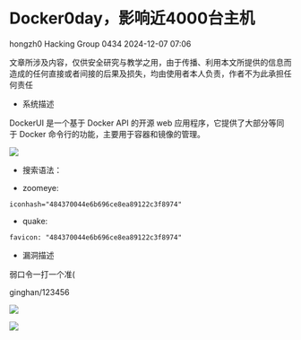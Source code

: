 #  Docker0day，影响近4000台主机   
hongzh0  Hacking Group 0434   2024-12-07 07:06  
  
文章所涉及内容，仅供安全研究与教学之用，由于传播、利用本文所提供的信息而造成的任何直接或者间接的后果及损失，均由使用者本人负责，作者不为此承担任何责任  
  
  
- 系统描述  
  
  
  
DockerUI 是一个基于 Docker API 的开源 web 应用程序，它提供了大部分等同于 Docker 命令行的功能，主要用于容器和镜像的管理。  
  
![](https://mmbiz.qpic.cn/sz_mmbiz_png/jZReoHLb66xdJS5I9NnsIOvmwdib6Et9Oib74GomGSAQibibtsjzq2xW6WicV7qAwOFibfYqiauibCMKysuRia3AuVvrQJg/640?wx_fmt=png&from=appmsg "")  
  
- 搜索语法：  
  
  
  
- zoomeye:  
  
  
```
iconhash="484370044e6b696ce8ea89122c3f8974"
```  
  
- quake:  
  
  
```
favicon: "484370044e6b696ce8ea89122c3f8974"
```  
  
- 漏洞描述  
  
弱口令一打一个准(  
  
ginghan/123456  
  
![](https://mmbiz.qpic.cn/sz_mmbiz_png/jZReoHLb66xdJS5I9NnsIOvmwdib6Et9OKUvF5M8niahMBzhpg15pAfeBGnTOBibz4GKnS8icricV2VeAtKtGPn4m5Q/640?wx_fmt=png&from=appmsg "")  
  
![](https://mmbiz.qpic.cn/sz_mmbiz_png/jZReoHLb66xdJS5I9NnsIOvmwdib6Et9Ot6l11qmgCe2EaRD6Y5oicJkEXSsnKy9RN5S9icrqDpIxyAn7eIiaibQAsg/640?wx_fmt=png&from=appmsg "")  
  
  
  
